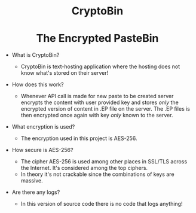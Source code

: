 <center align="center">
	
# CryptoBin

# **The Encrypted PasteBin**
</center>

- What is CryptoBin?
	- CryptoBin is text-hosting application where the hosting does not know what's stored on their server!

- How does this work?
	- Whenever API call is made for new paste to be created server encrypts the content with user provided key and stores *only* the encrypted version of content in .EP file on the server. The .EP files is then encrypted once again with key *only* known to the server.
	
- What encryption is used?
	- The encryption used in this project is AES-256.

- How secure is AES-256?
	- The cipher AES-256 is used among other places in SSL/TLS across the Internet. It's considered among the top ciphers.
    - In theory it's not crackable since the combinations of keys are massive. 

- Are there any logs?
	- In this version of source code there is no code that logs anything!
